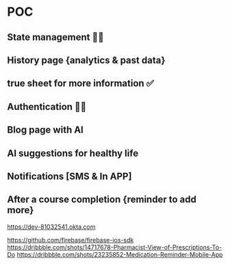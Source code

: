 # POC

## State management 🏃‍♂️
## History page {analytics & past data}
## true sheet for more information ✅
## Authentication 🏃‍♂️
## Blog page with AI 
## AI suggestions for healthy life 
## Notifications [SMS & In APP] 
## After a course completion {reminder to add more} 

https://dev-81032541.okta.com

https://github.com/firebase/firebase-ios-sdk
https://dribbble.com/shots/14717678-Pharmacist-View-of-Prescriptions-To-Do
https://dribbble.com/shots/23235852-Medication-Reminder-Mobile-App